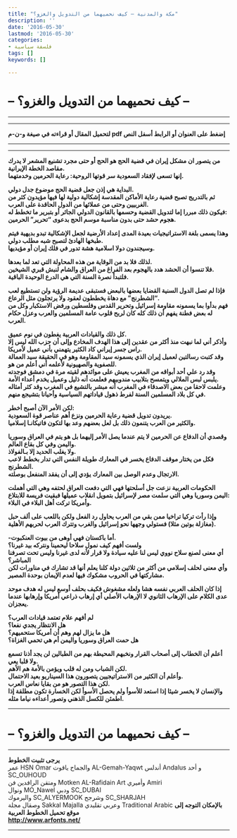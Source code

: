 ```yaml
---
title: "مكة والمدنية – كيف نحميهما من التدويل والغزو؟"
description: ''
date: '2016-05-30'
lastmod: '2016-05-30'
categories:
- فلسفة سياسية
tags: []
keywords: []

---
```

# **– كيف نحميهما من التدويل والغزو؟ –**

---

---

**لتحميل المقال أو قراءته في صيغة و-ن-م pdf إضغط على العنوان أو الرابط أسفل النص**

---



---

**من يتصور ان مشكل إيران في قضية الحج هو الحج أو حتى مجرد تشنيع المشعر لا يدرك مقاصد الخطة الإيرانية.  
إنها تسعى لإفقاد السعودية سر قوتها الروحية: رعاية الحرمين وخدمتهما.**

**البداية هي إذن جعل قضية الحج موضوع جدل دولي.  
ثم بالتدريج تصبح قضية رعاية الأماكن المقدسة إشكالية دولية لها فيها مؤيدون كثر من الغربيين وحتى من عملائها من الدول الحاقدة على العرب.  
فيكون ذلك مبررا إما لتدويل القضية وحسمها بالقانون الدولي الجائر أو بتبرير ما تخطط له:  
هجوم حشد حتى بدون مناسبة موسم الحج بدعوى “تحرير” الحرمين.**

**وهذا يسمى بلغة الاستراتيجيات بعيدة المدى إعداد الأرضية لجعل الإشكالية تبدو بديهية فيتم طبخها الهادئ لتصبح شبه مطلب دولي.  
وسيجندون دولا اسلامية هشة تدور في فلك إيران أو مؤيديها.**

**لذلك فلا بد من الوقاية من هذه المحاولة التي تعد لما بعدها.  
فلا تنسوا أن الحشد هدد بالهجوم بعد الفراغ من العراق والشام لنبش قبري الشيخين.  
فلتبدأ نصرة السنة التي هي الدرع الوحيدة الباقية.**

**فإذا لم تصل الدول السنية القضايا بعضها بالبعض فستبقى عديمة الرؤية ولن تستطيع لعب “الشطرنج” مع دهاة يخططون لعقود ولا يرتجلون مثل الرعاع.  
فهم بدأوا بما يسمونه مقاومة إسرائيل وتحرير القدس وفلسطين ورفض الاستكبار وكل من له بعض فطنة يفهم أن ذلك كله كان لربح قلوب عامة المسلمين والعرب وعزل حكام العرب.**

**كل ذلك والقيادات العربية يغطون في نوم عميق.  
وأذكر أني لما نبهت منذ أكثر من عقدين إلى هذا الهدف المخادع وإلى أن حزب الله ليس إلا راس جسر إيراني كاد الكثير يتهمني بأني عميل لأمريكا.  
وقد كتبت رسالتين لعميل إيران الذي يسمونه سيد المقاومة وهو في الحقيقة سيد العمالة للصفوية والصهيونية لأعلمه أني أعلم من هو.  
وقد رد علي أحد أبواقه من المغرب يعيش على موائدهم لقيته مرة في دمشق فوجدته يلبس لبس الملالي ويتمسح بتلابيب مندوبيهم فعلمت أنه ذليل وعميل يخدم أعداء الأمة.  
وعلمت لاحقا من بعض الاصدقاء في المغرب أنه مبشر بالتشيع في المغرب وقد كثر أمثاله في كل بلاد المسلمين السنة لفرط ذهول قياداتهم السياسية وأحيانا بتشيجع منهم.**

**لكن الأمر الآن أصبح أخطر:  
يريدون تدويل قضية رعاية الحرمين ونزع أهم عناصر قوة السعودية.  
والكثير من العرب يتنمون ذلك بل لعل بعضهم وعد بها لتكون فاتيكانـا إسلاميا.**

**وقصدي أن الدفاع عن الحرمين لا يتم عندما يصل الأمر إليهما بل هو يتم في العراق وسوريا واليمن وفي كل بقاع العالم.  
ولا يغلب الحديد إلا بـالفولاذ.  
فكل من يختار موقف الدفاع يخسر في المعارك طويلة النفس التي تدار بخطط لاعب الشطرنج.  
الارتجال وعدم الوصل بين المعارك يؤدي إلى أن يفقد المنفعل بوصلته.**

**الحكومات العربية نزعت جل أسلحتها فهي التي دفعت العراق لحتفه وهي التي أهملت اليمن وسوريا وهي التي سلمت مصر لإسرائيل بتمويل انقلاب عميلها فبقيت فريسة للابتلاع:  
وأمريكا تركت أهل البلاء في البلاء.**

**وإذا رأت تركيا تراخيا ممن بقي من العرب يحاول رد الفعل ولكن باللعب على ألف حبل (مغازلة بوتين مثلا) فستولي وجهها نحو إسرائيل والغرب وتترك العرب لحربهم الأهلية.**

**-أما باكستان فهي أوهى من بيوت العنكبوت.  
ولست أفهم كيف نمول سلاحا ليحمينا ونتركه بيد غيرنا؟  
أي معنى لصنع سلاح نووي ليس لنا عليه سيادة ولا قرار لأنه لدى غيرنا وليس تحت تصرفنا المباشر؟  
وأي معنى لحلف إسلامي من أكثر من ثلاثين دولة كلنا يعلم أنها قد تشارك في مناورات لكن مشاركتها في الحروب مشكوك فيها لعدم الإيمان بوحدة المصير.**

**إذا كان الحلف العربي نفسه هشا ولعله مشغوش فكيف بحلف أوسع ليس له هدف موحد عدى الكلام على الإرهاب الثانوي لا الإرهاب الأصلي أي إرهاب ذراعي أمريكا وإرهابها عندما يعجزان.**

**لم أفهم علام تعتمد قيادات العرب؟  
هل الانتظار يجدي نفعا؟  
هل ما يزال لهم وهم أن أمريكا ستحميهم؟  
هل حمت العراق وسوريا واليمن أم هي تحمي الغزاة؟**

**أعلم أن الخطاب إلى أصحاب القرار ونخبهم المحيطة بهم من الطبالين لن يجد أذنا تسمع ولا قلبا يعي.  
لكن الشباب ومن له قلب ويؤمن بالأمة هم الأهم.  
وأعلم أن الكثير من الاستراتيجيين يتصورون هذا السيناريو بعيد الاحتمال.  
لكن هذا التصور هو من بقايا نعاس العرب.  
والإنسان لا يخسر شيئا إذا استعد للأسوأ ولم يحصل الأسوأ لكن الخسارة تكون مطلقة إذا اطمئن للكسل الذهني وتصور أعداءه نياما مثله.**

---

# **– كيف نحميهما من التدويل والغزو؟ –**

---

**يرجى تثبيت الخطوط**   
 عمر HSN Omar  والجماح ياقوت AL-Gemah-Yaqwt  أندلس Andalus  و أحد SC\_OUHOUD  
 ومتقن الرافدين فن Motken AL-Rafidain Art  وأميري Amiri   
 ونوال MO\_Nawel  ودبي SC\_DUBAI   
 واليرموك SC\_ALYERMOOK  وشرجح SC\_SHARJAH   
 وصقال مجلة Sakkal Majalla وعربي تقليدي Traditional Arabic  **بالإمكان التوجه إلى موقع تحميل الخطوط العربية  
 http://www.arfonts.net/**

---

###